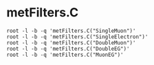 # metFilters.C

    root -l -b -q 'metFilters.C("SingleMuon")'
    root -l -b -q 'metFilters.C("SingleElectron")'
    root -l -b -q 'metFilters.C("DoubleMuon")'
    root -l -b -q 'metFilters.C("DoubleEG")'
    root -l -b -q 'metFilters.C("MuonEG")'


